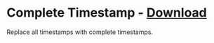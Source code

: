 # Complete Timestamp - [Download](https://raw.githubusercontent.com/mwittrien/BetterDiscordAddons/master/Plugins/CompleteTimestamps/CompleteTimestamps.plugin.js)

Replace all timestamps with complete timestamps.
